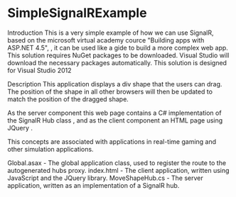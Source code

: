 SimpleSignalRExample
====================

Introduction
This is a very simple example of how we can use SignalR, based on the microsoft virtual academy cource 
"Building apps with ASP.NET 4.5",  , it can be used like a gide to build a more complex web app. 
This solution requires NuGet packages to be downloaded. Visual Studio will download the necessary packages automatically. 
This solution is designed for Visual Studio 2012


Description
This application displays a div shape that the users can drag. The position of the shape in all other browsers will then 
be updated to match the position of the dragged shape.

As the server component this web page contains a C# implementation of the SignalR Hub class , 
and as the client component an HTML page using JQuery .

This concepts are associated with applications in real-time gaming and other simulation applications.


Global.asax - The global application class, used to register the route to the autogenerated hubs proxy.
index.html - The client application, written using JavaScript and the JQuery library.
MoveShapeHub.cs - The server application, written as an implementation of a SignalR hub.
